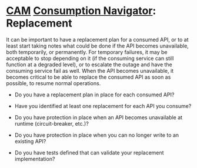 # [CAM](../../) [Consumption Navigator](../): Replacement

It can be important to have a replacement plan for a consumed API, or to at least start taking notes what could be done if the API becomes unavailable, both temporarily, or permanently. For temporary failures, it may be acceptable to stop depending on it (if the consuming service can still function at a degraded level), or to escalate the outage and have the consuming service fail as well. When the API becomes unavailable, it becomes critical to be able to replace the consumed API as soon as possible, to resume normal operations.

* Do you have a replacement plan in place for each consumed API?
  
* Have you identified at least one replacement for each API you consume?
  
* Do you have protection in place when an API becomes unavailable at runtime (circuit-breaker, etc.)?
  
* Do you have protection in place when you can no longer write to an existing API?
  
* Do you have tests defined that can validate your replacement implementation?
